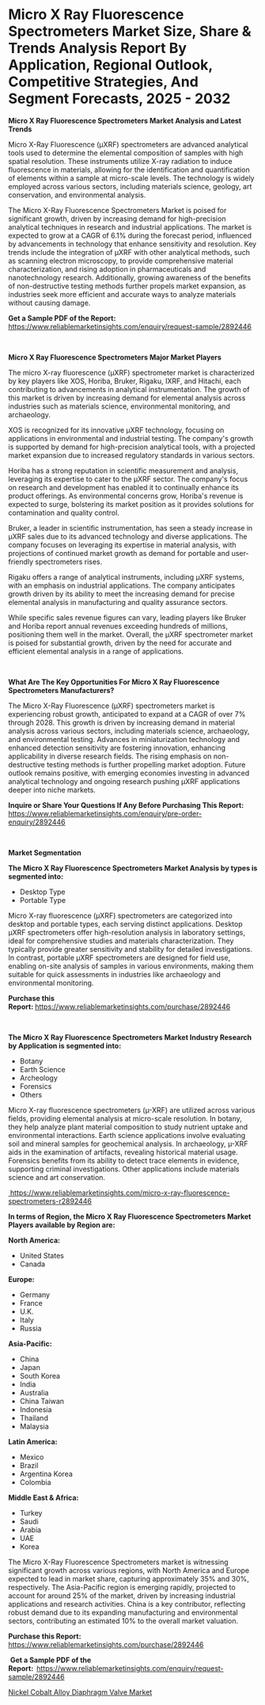 <p><h1>Micro X Ray Fluorescence Spectrometers Market Size, Share & Trends Analysis Report By Application, Regional Outlook, Competitive Strategies, And Segment Forecasts, 2025 - 2032</h1></p><p><strong>Micro X Ray Fluorescence Spectrometers Market Analysis and Latest Trends</strong></p>
<p><p>Micro X-Ray Fluorescence (µXRF) spectrometers are advanced analytical tools used to determine the elemental composition of samples with high spatial resolution. These instruments utilize X-ray radiation to induce fluorescence in materials, allowing for the identification and quantification of elements within a sample at micro-scale levels. The technology is widely employed across various sectors, including materials science, geology, art conservation, and environmental analysis.</p><p>The Micro X-Ray Fluorescence Spectrometers Market is poised for significant growth, driven by increasing demand for high-precision analytical techniques in research and industrial applications. The market is expected to grow at a CAGR of 6.1% during the forecast period, influenced by advancements in technology that enhance sensitivity and resolution. Key trends include the integration of µXRF with other analytical methods, such as scanning electron microscopy, to provide comprehensive material characterization, and rising adoption in pharmaceuticals and nanotechnology research. Additionally, growing awareness of the benefits of non-destructive testing methods further propels market expansion, as industries seek more efficient and accurate ways to analyze materials without causing damage.</p></p>
<p><strong>Get a Sample PDF of the Report:&nbsp;</strong> <a href="https://www.reliablemarketinsights.com/enquiry/request-sample/2892446?utm_campaign=3223&utm_medium=2&utm_source=Github&utm_content=ia&utm_term=15032025&utm_id=micro-x-ray-fluorescence-spectrometers">https://www.reliablemarketinsights.com/enquiry/request-sample/2892446</a></p>
<p>&nbsp;</p>
<p><strong>Micro X Ray Fluorescence Spectrometers Major Market Players</strong></p>
<p><p>The micro X-ray fluorescence (µXRF) spectrometer market is characterized by key players like XOS, Horiba, Bruker, Rigaku, IXRF, and Hitachi, each contributing to advancements in analytical instrumentation. The growth of this market is driven by increasing demand for elemental analysis across industries such as materials science, environmental monitoring, and archaeology.</p><p>XOS is recognized for its innovative µXRF technology, focusing on applications in environmental and industrial testing. The company's growth is supported by demand for high-precision analytical tools, with a projected market expansion due to increased regulatory standards in various sectors.</p><p>Horiba has a strong reputation in scientific measurement and analysis, leveraging its expertise to cater to the µXRF sector. The company's focus on research and development has enabled it to continually enhance its product offerings. As environmental concerns grow, Horiba's revenue is expected to surge, bolstering its market position as it provides solutions for contamination and quality control.</p><p>Bruker, a leader in scientific instrumentation, has seen a steady increase in µXRF sales due to its advanced technology and diverse applications. The company focuses on leveraging its expertise in material analysis, with projections of continued market growth as demand for portable and user-friendly spectrometers rises.</p><p>Rigaku offers a range of analytical instruments, including µXRF systems, with an emphasis on industrial applications. The company anticipates growth driven by its ability to meet the increasing demand for precise elemental analysis in manufacturing and quality assurance sectors.</p><p>While specific sales revenue figures can vary, leading players like Bruker and Horiba report annual revenues exceeding hundreds of millions, positioning them well in the market. Overall, the µXRF spectrometer market is poised for substantial growth, driven by the need for accurate and efficient elemental analysis in a range of applications.</p></p>
<p>&nbsp;</p>
<p><strong>What Are The Key Opportunities For Micro X Ray Fluorescence Spectrometers Manufacturers?</strong></p>
<p><p>The Micro X-Ray Fluorescence (µXRF) spectrometers market is experiencing robust growth, anticipated to expand at a CAGR of over 7% through 2028. This growth is driven by increasing demand in material analysis across various sectors, including materials science, archaeology, and environmental testing. Advances in miniaturization technology and enhanced detection sensitivity are fostering innovation, enhancing applicability in diverse research fields. The rising emphasis on non-destructive testing methods is further propelling market adoption. Future outlook remains positive, with emerging economies investing in advanced analytical technology and ongoing research pushing µXRF applications deeper into niche markets.</p></p>
<p><strong>Inquire or Share Your Questions If Any Before Purchasing This Report:</strong> <a href="https://www.reliablemarketinsights.com/enquiry/pre-order-enquiry/2892446?utm_campaign=3223&utm_medium=2&utm_source=Github&utm_content=ia&utm_term=15032025&utm_id=micro-x-ray-fluorescence-spectrometers">https://www.reliablemarketinsights.com/enquiry/pre-order-enquiry/2892446</a></p>
<p>&nbsp;</p>
<p><strong>Market Segmentation</strong></p>
<p><strong>The Micro X Ray Fluorescence Spectrometers Market Analysis by types is segmented into:</strong></p>
<p><ul><li>Desktop Type</li><li>Portable Type</li></ul></p>
<p><p>Micro X-ray fluorescence (µXRF) spectrometers are categorized into desktop and portable types, each serving distinct applications. Desktop µXRF spectrometers offer high-resolution analysis in laboratory settings, ideal for comprehensive studies and materials characterization. They typically provide greater sensitivity and stability for detailed investigations. In contrast, portable µXRF spectrometers are designed for field use, enabling on-site analysis of samples in various environments, making them suitable for quick assessments in industries like archaeology and environmental monitoring.</p></p>
<p><strong>Purchase this Report:&nbsp;</strong><a href="https://www.reliablemarketinsights.com/purchase/2892446?utm_campaign=3223&utm_medium=2&utm_source=Github&utm_content=ia&utm_term=15032025&utm_id=micro-x-ray-fluorescence-spectrometers">https://www.reliablemarketinsights.com/purchase/2892446</a></p>
<p>&nbsp;</p>
<p><strong>The Micro X Ray Fluorescence Spectrometers Market Industry Research by Application is segmented into:</strong></p>
<p><ul><li>Botany</li><li>Earth Science</li><li>Archeology</li><li>Forensics</li><li>Others</li></ul></p>
<p><p>Micro X-ray fluorescence spectrometers (µ-XRF) are utilized across various fields, providing elemental analysis at micro-scale resolution. In botany, they help analyze plant material composition to study nutrient uptake and environmental interactions. Earth science applications involve evaluating soil and mineral samples for geochemical analysis. In archaeology, µ-XRF aids in the examination of artifacts, revealing historical material usage. Forensics benefits from its ability to detect trace elements in evidence, supporting criminal investigations. Other applications include materials science and art conservation.</p></p>
<p><a href="https://www.reliablemarketinsights.com/micro-x-ray-fluorescence-spectrometers-r2892446?utm_campaign=3223&utm_medium=2&utm_source=Github&utm_content=ia&utm_term=15032025&utm_id=micro-x-ray-fluorescence-spectrometers">&nbsp;https://www.reliablemarketinsights.com/micro-x-ray-fluorescence-spectrometers-r2892446</a></p>
<p><strong>In terms of Region, the Micro X Ray Fluorescence Spectrometers Market Players available by Region are:</strong></p>
<p>
    <p> <strong> North America: </strong>
        <ul>
            <li>United States</li>
            <li>Canada</li>
        </ul>
        </p> 
    <p> <strong> Europe: </strong>
        <ul>
            <li>Germany</li>
            <li>France</li>
            <li>U.K.</li>
            <li>Italy</li>
            <li>Russia</li>
        </ul>
        </p> 
    <p> <strong> Asia-Pacific: </strong>
        <ul>
            <li>China</li>
            <li>Japan</li>
            <li>South Korea</li>
            <li>India</li>
            <li>Australia</li>
            <li>China Taiwan</li>
            <li>Indonesia</li>
            <li>Thailand</li>
            <li>Malaysia</li>
        </ul>
        </p> 
    <p> <strong> Latin America: </strong>
        <ul>
            <li>Mexico</li>
            <li>Brazil</li>
            <li>Argentina Korea</li>
            <li>Colombia</li>
        </ul>
        </p> 
    <p> <strong> Middle East & Africa: </strong>
        <ul>
            <li>Turkey</li>
            <li>Saudi</li>
            <li>Arabia</li>
            <li>UAE</li>
            <li>Korea</li>
        </ul>
    </p>
    </p>
<p><p>The Micro X-Ray Fluorescence Spectrometers market is witnessing significant growth across various regions, with North America and Europe expected to lead in market share, capturing approximately 35% and 30%, respectively. The Asia-Pacific region is emerging rapidly, projected to account for around 25% of the market, driven by increasing industrial applications and research activities. China is a key contributor, reflecting robust demand due to its expanding manufacturing and environmental sectors, contributing an estimated 10% to the overall market valuation.</p></p>
<p><strong>Purchase this Report: </strong><a href="https://www.reliablemarketinsights.com/purchase/2892446?utm_campaign=3223&utm_medium=2&utm_source=Github&utm_content=ia&utm_term=15032025&utm_id=micro-x-ray-fluorescence-spectrometers">https://www.reliablemarketinsights.com/purchase/2892446</a></p>
<p>&nbsp;<strong>Get a Sample PDF of the Report:&nbsp;&nbsp;</strong><a href="https://www.reliablemarketinsights.com/enquiry/request-sample/2892446?utm_campaign=3223&utm_medium=2&utm_source=Github&utm_content=ia&utm_term=15032025&utm_id=micro-x-ray-fluorescence-spectrometers">https://www.reliablemarketinsights.com/enquiry/request-sample/2892446</a></p>
<p><strong></strong></p>
<p><p><a href="https://github.com/lefiobakali/Market-Research-Report-List-1/blob/main/nickel-cobalt-alloy-diaphragm-valve-market.md?utm_campaign=3223&utm_medium=2&utm_source=Github&utm_content=ia&utm_term=15032025&utm_id=micro-x-ray-fluorescence-spectrometers">Nickel Cobalt Alloy Diaphragm Valve Market</a></p></p>